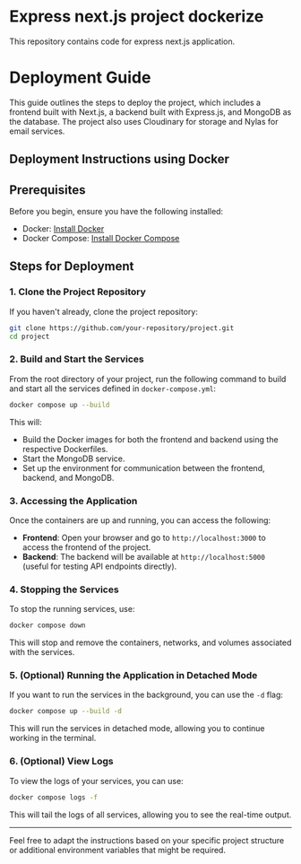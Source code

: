 # Express next.js project dockerize
This repository contains code for express next.js application.

# Deployment Guide
This guide outlines the steps to deploy the project, which includes a frontend built with Next.js, a backend built with Express.js, and MongoDB as the database. The project also uses Cloudinary for storage and Nylas for email services.


## Deployment Instructions using Docker

## Prerequisites

Before you begin, ensure you have the following installed:

- Docker: [Install Docker](https://docs.docker.com/get-docker/)
- Docker Compose: [Install Docker Compose](https://docs.docker.com/compose/install/)

## Steps for Deployment

### 1. Clone the Project Repository

If you haven't already, clone the project repository:

```bash
git clone https://github.com/your-repository/project.git
cd project
```

### 2. Build and Start the Services

From the root directory of your project, run the following command to build and start all the services defined in `docker-compose.yml`:

```bash
docker compose up --build
```

This will:

- Build the Docker images for both the frontend and backend using the respective Dockerfiles.
- Start the MongoDB service.
- Set up the environment for communication between the frontend, backend, and MongoDB.

### 3. Accessing the Application

Once the containers are up and running, you can access the following:

- **Frontend**: Open your browser and go to `http://localhost:3000` to access the frontend of the project.
- **Backend**: The backend will be available at `http://localhost:5000` (useful for testing API endpoints directly).

### 4. Stopping the Services

To stop the running services, use:

```bash
docker compose down
```

This will stop and remove the containers, networks, and volumes associated with the services.

### 5. (Optional) Running the Application in Detached Mode

If you want to run the services in the background, you can use the `-d` flag:

```bash
docker compose up --build -d
```

This will run the services in detached mode, allowing you to continue working in the terminal.

### 6. (Optional) View Logs

To view the logs of your services, you can use:

```bash
docker compose logs -f
```

This will tail the logs of all services, allowing you to see the real-time output.

---

Feel free to adapt the instructions based on your specific project structure or additional environment variables that might be required.